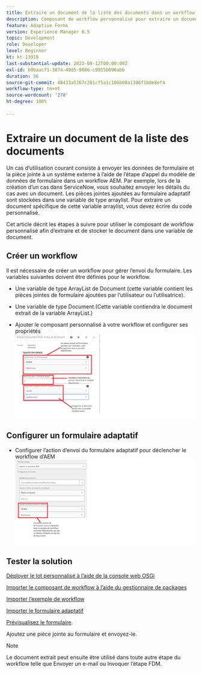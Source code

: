 ```yaml
---
title: Extraire un document de la liste des documents dans un workflow AEM
description: Composant de workflow personnalisé pour extraire un document spécifique d’une liste de documents
feature: Adaptive Forms
version: Experience Manager 6.5
topic: Development
role: Developer
level: Beginner
kt: kt-13918
last-substantial-update: 2023-09-12T00:00:00Z
exl-id: b0baac71-3074-49d5-9686-c9955b096abb
duration: 56
source-git-commit: 48433a5367c281cf5a1c106b08a1306f1b0e8ef4
workflow-type: tm+mt
source-wordcount: '278'
ht-degree: 100%

---
```


# Extraire un document de la liste des documents

Un cas d’utilisation courant consiste à envoyer les données de formulaire et la pièce jointe à un système externe à l’aide de l’étape d’appel du modèle de données de formulaire dans un workflow AEM. Par exemple, lors de la création d’un cas dans ServiceNow, vous souhaitez envoyer les détails du cas avec un document. Les pièces jointes ajoutées au formulaire adaptatif sont stockées dans une variable de type arraylist. Pour extraire un document spécifique de cette variable arraylist, vous devez écrire du code personnalisé.

Cet article décrit les étapes à suivre pour utiliser le composant de workflow personnalisé afin d’extraire et de stocker le document dans une variable de document.

## Créer un workflow

Il est nécessaire de créer un workflow pour gérer l’envoi du formulaire. Les variables suivantes doivent être définies pour le workflow.

* Une variable de type ArrayList de Document (cette variable contient les pièces jointes de formulaire ajoutées par l’utilisateur ou l’utilisatrice).
* Une variable de type Document.(Cette variable contiendra le document extrait de la variable ArrayList.)

* Ajouter le composant personnalisé à votre workflow et configurer ses propriétés
  ![extract-item-workflow](assets/extract-document-array-list.png)

## Configurer un formulaire adaptatif

* Configurer l’action d’envoi du formulaire adaptatif pour déclencher le workflow d’AEM
  ![submit-action](assets/store-attachments.png)

## Tester la solution

[Déployer le lot personnalisé à l’aide de la console web OSGi](assets/ExtractItemsFromArray.core-1.0.0-SNAPSHOT.jar)

[Importer le composant de workflow à l’aide du gestionnaire de packages](assets/Extract-item-from-documents-list.zip)

[Importer l’exemple de workflow](assets/extract-item-sample-workflow.zip)

[Importer le formulaire adaptatif](assets/test-attachment-extractions-adaptive-form.zip)

[Prévisualisez le formulaire](http://localhost:4502/content/dam/formsanddocuments/testattachmentsextractions/jcr:content?wcmmode=disabled).

Ajoutez une pièce jointe au formulaire et envoyez-le.

>[!NOTE]
>
>Le document extrait peut ensuite être utilisé dans toute autre étape du workflow telle que Envoyer un e-mail ou Invoquer l’étape FDM.
